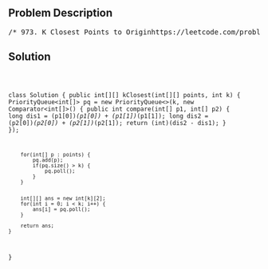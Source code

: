 <!--
<style>
  body { font-family: Arial, sans-serif; }
  .container { max-width: 700px; margin: 0 auto; padding: 10px; }
  .comment-block { background-color: #f9f9f9; padding: 10px; border-left: 5px solid #ccc; overflow-wrap: break-word; white-space: pre-wrap; }
  .code-block { background-color: #f4f4f4; padding: 10px; border: 1px solid #ddd; overflow-wrap: break-word; white-space: pre-wrap; }
</style>
-->

<div class='container'>
<h2>Problem Description</h2>
<div class='comment-block'>
<pre>
/* 973. K Closest Points to Originhttps://leetcode.com/problems/k-closest-points-to-origin/Given an array of points where points[i] = [xi, yi] represents a point onthe X-Y plane and an integer k,return the k closest points to the origin (0, 0).The distance between two points on the X-Y plane is the Euclidean distance(i.e., √(x1 - x2)2 + (y1 - y2)2).You may return the answer in any order. The answer is guaranteed to beunique (except for the order that it is in).Example 1:Input: points = [[1,3],[-2,2]], k = 1Output: [[-2,2]]Explanation:The distance between (1, 3) and the origin is sqrt(10).The distance between (-2, 2) and the origin is sqrt(8).Since sqrt(8) < sqrt(10), (-2, 2) is closer to the origin.We only want the closest k = 1 points from the origin, so the answer isjust [[-2,2]].Example 2:Input: points = [[3,3],[5,-1],[-2,4]], k = 2Output: [[3,3],[-2,4]]Explanation: The answer [[-2,4],[3,3]] would also be accepted.*/</pre>
</div>

<h2>Solution</h2>
<div class='code-block'>
<pre><code class='language-java'>

class Solution {
    public int[][] kClosest(int[][] points, int k) {
        PriorityQueue<int[]> pq = new PriorityQueue<>(k, new Comparator<int[]>() {
            public int compare(int[] p1, int[] p2) {
                long dis1 = (p1[0])*(p1[0]) + (p1[1])*(p1[1]);
                long dis2 = (p2[0])*(p2[0]) + (p2[1])*(p2[1]);
                return (int)(dis2 - dis1);
            }
        });
        
        
        for(int[] p : points) {
            pq.add(p);
            if(pq.size() > k) {
                pq.poll();
            }
        }
        
        
        int[][] ans = new int[k][2];
        for(int i = 0; i < k; i++) {
            ans[i] = pq.poll();
        }
        
        return ans;
    }
}</code></pre>
</div>
</div>
